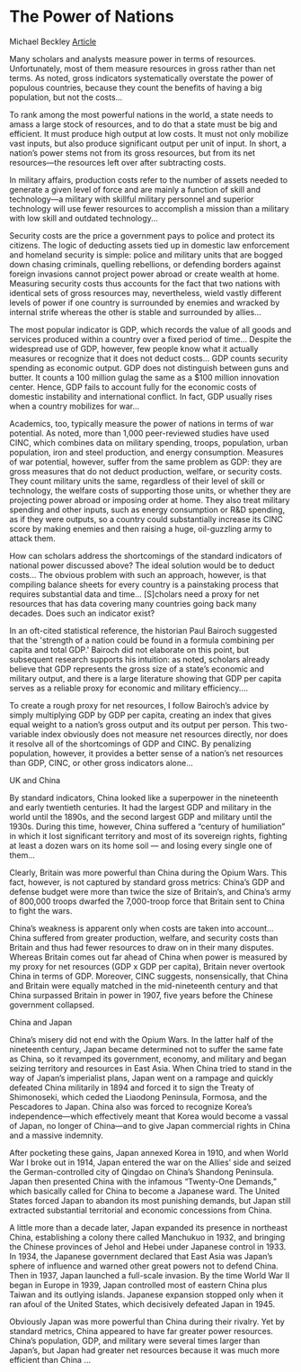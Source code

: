 # The Power of Nations

Michael Beckley [Article](https://www.mitpressjournals.org/doi/pdf/10.1162/isec_a_00328)

Many scholars and analysts measure power in terms of
resources. Unfortunately, most of them measure resources in gross
rather than net terms. As noted, gross indicators systematically
overstate the power of populous countries, because they count the
benefits of having a big population, but not the costs...

To rank among the most powerful nations in the world, a state needs to
amass a large stock of resources, and to do that a state must be big
and efficient. It must produce high output at low costs. It must not
only mobilize vast inputs, but also produce significant output per
unit of input. In short, a nation’s power stems not from its gross
resources, but from its net resources—the resources left over after
subtracting costs.

In military affairs, production costs refer to the number of assets
needed to generate a given level of force and are mainly a function of
skill and technology—a military with skillful military personnel and
superior technology will use fewer resources to accomplish a mission
than a military with low skill and outdated technology...

Security costs are the price a government pays to police and protect
its citizens. The logic of deducting assets tied up in domestic law
enforcement and homeland security is simple: police and military units
that are bogged down chasing criminals, quelling rebellions, or
defending borders against foreign invasions cannot project power
abroad or create wealth at home. Measuring security costs thus
accounts for the fact that two nations with identical sets of gross
resources may, nevertheless, wield vastly different levels of power if
one country is surrounded by enemies and wracked by internal strife
whereas the other is stable and surrounded by allies...

The most popular indicator is GDP, which records the value of all
goods and services produced within a country over a fixed period of
time... Despite the widespread use of GDP, however, few people know
what it actually measures or recognize that it does not deduct
costs... GDP counts security spending as economic output. GDP does not
distinguish between guns and butter. It counts a 100 million gulag the
same as a $100 million innovation center. Hence, GDP fails to account
fully for the economic costs of domestic instability and international
conflict. In fact, GDP usually rises when a country mobilizes for
war...

Academics, too, typically measure the power of nations in terms of war
potential. As noted, more than 1,000 peer-reviewed studies have used
CINC, which combines data on military spending, troops, population,
urban population, iron and steel production, and energy consumption.
Measures of war potential, however, suffer from the same problem as
GDP: they are gross measures that do not deduct production, welfare,
or security costs. They count military units the same, regardless of
their level of skill or technology, the welfare costs of supporting
those units, or whether they are projecting power abroad or imposing
order at home. They also treat military spending and other inputs,
such as energy consumption or R&D spending, as if they were outputs,
so a country could substantially increase its CINC score by making
enemies and then raising a huge, oil-guzzling army to attack them.

How can scholars address the shortcomings of the standard indicators
of national power discussed above? The ideal solution would be to
deduct costs... The obvious problem with such an approach, however, is
that compiling balance sheets for every country is a painstaking
process that requires substantial data and time... [S]cholars need a
proxy for net resources that has data covering many countries going
back many decades. Does such an indicator exist?

In an oft-cited statistical reference, the historian Paul Bairoch
suggested that the 'strength of a nation could be found in a formula
combining per capita and total GDP.' Bairoch did not elaborate on this
point, but subsequent research supports his intuition: as noted,
scholars already believe that GDP represents the gross size of a
state’s economic and military output, and there is a large literature
showing that GDP per capita serves as a reliable proxy for economic
and military efficiency....

To create a rough proxy for net resources, I follow Bairoch’s advice
by simply multiplying GDP by GDP per capita, creating an index that
gives equal weight to a nation’s gross output and its output per
person. This two-variable index obviously does not measure net
resources directly, nor does it resolve all of the shortcomings of GDP
and CINC. By penalizing population, however, it provides a better
sense of a nation’s net resources than GDP, CINC, or other gross
indicators alone...

UK and China

<a name='ukch'/>

By standard indicators, China looked like a superpower in the
nineteenth and early twentieth centuries. It had the largest GDP and
military in the world until the 1890s, and the second largest GDP and
military until the 1930s. During this time, however, China suffered a
“century of humiliation” in which it lost significant territory and
most of its sovereign rights, fighting at least a dozen wars on its
home soil — and losing every single one of them...

Clearly, Britain was more powerful than China during the Opium
Wars. This fact, however, is not captured by standard gross metrics:
China’s GDP and defense budget were more than twice the size of
Britain’s, and China’s army of 800,000 troops dwarfed the 7,000-troop
force that Britain sent to China to fight the wars.

China’s weakness is apparent only when costs are taken into account...
China suffered from greater production, welfare, and security costs
than Britain and thus had fewer resources to draw on in their many
disputes. Whereas Britain comes out far ahead of China when power is
measured by my proxy for net resources (GDP x GDP per capita), Britain
never overtook China in terms of GDP. Moreover, CINC suggests,
nonsensically, that China and Britain were equally matched in the
mid-nineteenth century and that China surpassed Britain in power in
1907, five years before the Chinese government collapsed.

China and Japan

China’s misery did not end with the Opium Wars. In the latter half of
the nineteenth century, Japan became determined not to suffer the same
fate as China, so it revamped its government, economy, and military
and began seizing territory and resources in East Asia. When China
tried to stand in the way of Japan’s imperialist plans, Japan went on
a rampage and quickly defeated China militarily in 1894 and forced it
to sign the Treaty of Shimonoseki, which ceded the Liaodong Peninsula,
Formosa, and the Pescadores to Japan. China also was forced to
recognize Korea’s independence—which effectively meant that Korea
would become a vassal of Japan, no longer of China—and to give Japan
commercial rights in China and a massive indemnity.

After pocketing these gains, Japan annexed Korea in 1910, and when
World War I broke out in 1914, Japan entered the war on the Allies’
side and seized the German-controlled city of Qingdao on China’s
Shandong Peninsula. Japan then presented China with the infamous
“Twenty-One Demands,” which basically called for China to become a
Japanese ward. The United States forced Japan to abandon its most
punishing demands, but Japan still extracted substantial territorial
and economic concessions from China.

A little more than a decade later, Japan expanded its presence in
northeast China, establishing a colony there called Manchukuo in 1932,
and bringing the Chinese provinces of Jehol and Hebei under Japanese
control in 1933. In 1934, the Japanese government declared that East
Asia was Japan’s sphere of influence and warned other great powers not
to defend China. Then in 1937, Japan launched a full-scale invasion.
By the time World War II began in Europe in 1939, Japan controlled
most of eastern China plus Taiwan and its outlying islands. Japanese
expansion stopped only when it ran afoul of the United States, which
decisively defeated Japan in 1945.

Obviously Japan was more powerful than China during their rivalry. Yet
by standard metrics, China appeared to have far greater power
resources. China’s population, GDP, and military were several times
larger than Japan’s, but Japan had greater net resources because it
was much more efficient than China ...



